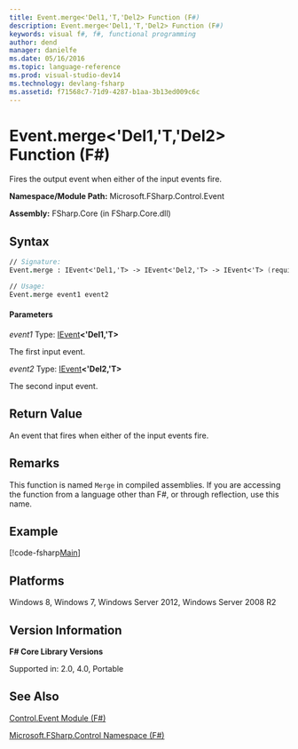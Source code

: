 ```yaml
---
title: Event.merge<'Del1,'T,'Del2> Function (F#)
description: Event.merge<'Del1,'T,'Del2> Function (F#)
keywords: visual f#, f#, functional programming
author: dend
manager: danielfe
ms.date: 05/16/2016
ms.topic: language-reference
ms.prod: visual-studio-dev14
ms.technology: devlang-fsharp
ms.assetid: f71568c7-71d9-4287-b1aa-3b13ed009c6c 
---
```


# Event.merge<'Del1,'T,'Del2> Function (F#)

Fires the output event when either of the input events fire.

**Namespace/Module Path:** Microsoft.FSharp.Control.Event

**Assembly:** FSharp.Core (in FSharp.Core.dll)


## Syntax

```fsharp
// Signature:
Event.merge : IEvent<'Del1,'T> -> IEvent<'Del2,'T> -> IEvent<'T> (requires delegate and delegate)

// Usage:
Event.merge event1 event2
```

#### Parameters
*event1*
Type: [IEvent](https://msdn.microsoft.com/library/8dbca0df-f8a1-40bd-8d50-aa26f6a8b862)**&lt;'Del1,'T&gt;**


The first input event.


*event2*
Type: [IEvent](https://msdn.microsoft.com/library/8dbca0df-f8a1-40bd-8d50-aa26f6a8b862)**&lt;'Del2,'T&gt;**


The second input event.


## Return Value

An event that fires when either of the input events fire.

## Remarks
This function is named `Merge` in compiled assemblies. If you are accessing the function from a language other than F#, or through reflection, use this name.

## Example

[!code-fsharp[Main](snippets/fsevents/snippet5.fs)]

## Platforms
Windows 8, Windows 7, Windows Server 2012, Windows Server 2008 R2


## Version Information
**F# Core Library Versions**

Supported in: 2.0, 4.0, Portable

## See Also
[Control.Event Module &#40;F&#35;&#41;](Control.Event-Module-%5BFSharp%5D.md)

[Microsoft.FSharp.Control Namespace &#40;F&#35;&#41;](Microsoft.FSharp.Control-Namespace-%5BFSharp%5D.md)